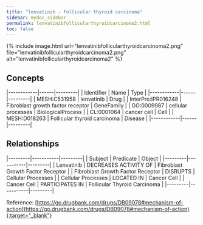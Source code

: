 ```yaml
---
title: "lenvatinib - Follicular thyroid carcinoma"
sidebar: mydoc_sidebar
permalink: lenvatinibfollicularthyroidcarcinoma2.html
toc: false 
---
```


{% include image.html url="lenvatinibfollicularthyroidcarcinoma2.png" file="lenvatinibfollicularthyroidcarcinoma2.png" alt="lenvatinibfollicularthyroidcarcinoma2" %}

## Concepts

|------------|------|---------|
| Identifier | Name | Type    |
|------------|------|---------|
| MESH:C531958 | lenvatinib | Drug |
| InterPro:IPR016248 | Fibroblast growth factor receptor | GeneFamily |
| GO:0009987 | cellular processes | BiologicalProcess |
| CL:0001064 | cancer cell | Cell |
| MESH:D018263 | Follicular thyroid carcinoma | Disease |
|------------|------|---------|

## Relationships

|---------|-----------|---------|
| Subject | Predicate | Object  |
|---------|-----------|---------|
| Lenvatinib | DECREASES ACTIVITY OF | Fibroblast Growth Factor Receptor |
| Fibroblast Growth Factor Receptor | DISRUPTS | Cellular Processes |
| Cellular Processes | LOCATED IN | Cancer Cell |
| Cancer Cell | PARTICIPATES IN | Follicular Thyroid Carcinoma |
|---------|-----------|---------|

Reference: [https://go.drugbank.com/drugs/DB09078#mechanism-of-action](https://go.drugbank.com/drugs/DB09078#mechanism-of-action){:target="_blank"}
